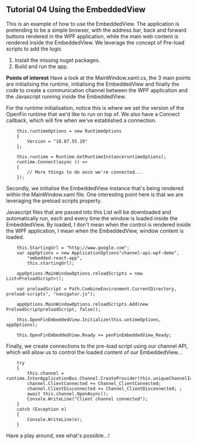 
## Tutorial 04 Using the EmbeddedView 

This is an example of how to use the EmbeddedView. The application is pretending to be a simple browser, with the address bar, back and forward buttons rendered in the WPF application, while the main web content is rendered inside the EmbeddedView. We leverage the concept of Pre-load scripts to add the logic

1) Install the missing nuget packages.
2) Build and run the app.

**Points of interest**
Have a look at the MainWindow.xaml.cs, the 3 main points are initialising the runtime, initialising the EmbeddedView and finally the code to create a communication channel between the WPF application and the Javascript running inside the EmbeddedView. 

For the runtime initialisation, notice this is where we set the version of the OpenFin runtime that we'd like to run on top of. We also have a Connect callback, which will fire when we've established a connection.

```
    this.runtimeOptions = new RuntimeOptions
    {
        Version = "18.87.55.19"
    };

    this.runtime = Runtime.GetRuntimeInstanceruntimeOptions);
    runtime.Connect(async () =>
    {
        // More things to do once we're connected...
    });
```
Secondly, we initialise the EmbeddedView instance that's being rendered within the MainWindow.xaml file. One interesting point here is that we are leveraging the preload scripts property. 

Javascript files that are passed into this List<PreloadScript> will be downloaded and automatically run, each and every time the window is loaded inside the EmbeddedView. By loaded, I don't mean when the control is rendered inside the WPF application, I mean when the EmbeddedView, window content is loaded.

```
    this.StartingUrl = "http://www.google.com";
    var appOptions = new ApplicationOptions"channel-api-wpf-demo",
        "embedded-react-app",
        this.startingUrl);

    appOptions.MainWindowOptions.reloadScripts = new List<PreloadScript>();

    var preloadScript = Path.CombineEnvironment.CurrentDirectory, preload-scripts", "navigator.js");
    
    appOptions.MainWindowOptions.reloadScripts.Add(new PreloadScriptpreloadScript, false));
    
    this.OpenFinEmbeddedView.Initialize(this.untimeOptions, appOptions);
    
    this.OpenFinEmbeddedView.Ready += penFinEmbeddedView_Ready;
```

Finally, we create connections to the pre-load script using our channel API, which will allow us to control the loaded content of our EmbeddedView...

```
    try
    {
        this.channel = runtime.InterApplicationBus.Channel.CreateProvider(this.uniqueChannelId);
        channel.ClientConnected += Channel_ClientConnected;
        channel.ClientDisconnected += Channel_ClientDisconnected; ;
        await this.channel.OpenAsync();
        Console.WriteLine("Client channel connected");
    }
    catch (Exception e)
    {
        Console.WriteLine(e);
    }
```

Have a play around, see what's possible...!